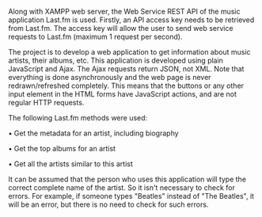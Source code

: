 Along with XAMPP web server, the Web Service REST API of the music application Last.fm is used. Firstly, an API access key needs to be retrieved from Last.fm. The access key will allow the user to send web service requests to Last.fm (maximum 1 request per second).

The project is to develop a web application to get information about music artists, their albums, etc. This application is developed using plain JavaScript and Ajax. The Ajax requests return JSON, not XML. Note that everything is done asynchronously and the web page is never redrawn/refreshed completely. This means that the buttons or any other input element in the HTML forms have JavaScript actions, and are not regular HTTP requests.

The following Last.fm methods were used:

•	Get the metadata for an artist, including biography

•	Get the top albums for an artist

•	Get all the artists similar to this artist

It can be assumed that the person who uses this application will type the correct complete name of the artist. So it isn't necessary to check for errors. For example, if someone types "Beatles" instead of "The Beatles", it will be an error, but there is no need to check for such errors.
